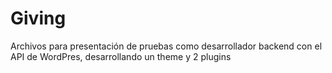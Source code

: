 # Giving
Archivos para presentación de pruebas como desarrollador backend con el API de WordPres, desarrollando un theme y 2 plugins
